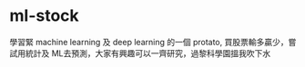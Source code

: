 # ml-stock
學習緊 machine learning 及 deep learning 的一個 protato, 買股票輸多贏少，嘗試用統計及 ML去預測，大家有興趣可以一齊研究，過黎科學園搵我吹下水
